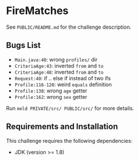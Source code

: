 # FireMatches

See `PUBLIC/README.md` for the challenge description.

## Bugs List

* `Main.java:40`: wrong `profiles/` dir
* `CriteriaAge:43`: inverted `from` and `to`
* `CriteriaAge:48`: inverted `from` and `to`
* `Request:40`: if .. else if instead of two ifs
* `Profile:116-120`: weird `equals` definition
* `Profile:138`: wrong `age` getter
* `Profile:162`: wrong `sex` getter

Run `meld PRIVATE/src/ PUBLIC/src/` for more details.

## Requirements and Installation

This challenge requires the following dependencies:

* JDK (version >= 1.8)
